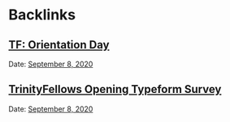 
# Backlinks
## [TF: Orientation Day](<TF: Orientation Day.md>)
Date: [September 8, 2020](<September 8, 2020.md>)

## [TrinityFellows Opening Typeform Survey](<TrinityFellows Opening Typeform Survey.md>)
Date: [September 8, 2020](<September 8, 2020.md>)

